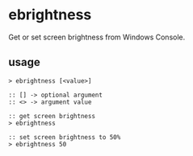 # ebrightness

Get or set screen brightness from Windows Console.


## usage

```batch
> ebrightness [<value>]

:: [] -> optional argument
:: <> -> argument value
```

```batch
:: get screen brightness
> ebrightness

:: set screen brightness to 50%
> ebrightness 50
```
